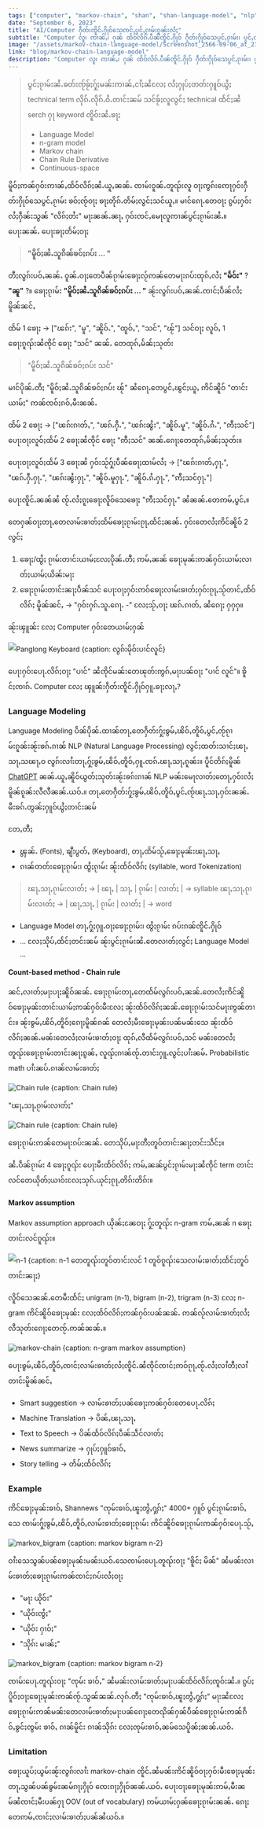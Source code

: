 ```yaml
---
tags: ["computer", "markov-chain", "shan", "shan-language-model", "nlp"]
date: "September 6, 2023"
title: "AI/Computer ႁဵတ်းၸိူင်ႉႁိုဝ်သေၸင်ႇပွင်ႇၵႂၢမ်းၵူၼ်းလႆႈ"
subtitle: "Computer လူ၊ ဢၢၼ်ႇ၊ ႁၼ် ထႅဝ်လိၵ်ႉပဵၼ်ၸိူင်ႉႁိုဝ် ႁဵတ်းႁိုဝ်သေပွင်ႇၵႂၢမ်း၊ ပွင်ႇထႅဝ်လိၵ်ႈၵူၼ်းလႆႈ"
image: "/assets/markov-chain-language-model/Screenshot_2566-09-06_at_23.03.24.png"
link: "blog/markov-chain-language-model"
description: "Computer လူ၊ ဢၢၼ်ႇ၊ ႁၼ် ထႅဝ်လိၵ်ႉပဵၼ်ၸိူင်ႉႁိုဝ် ႁဵတ်းႁိုဝ်သေပွင်ႇၵႂၢမ်း၊ ပွင်ႇထႅဝ်လိၵ်ႈၵူၼ်းလႆႈ"
---
```


> ပွင်ႈၵႂၢမ်းၼႆႉၶတ်းၸႂ်ၶႂ်ႈႁႂ်ႈမၼ်းဢၢၼ်ႇငၢႆႈၼႆလႄႈ လႆႈႁုပ်ႈတတ်းႁူဝ်ယွႆႈ technical term လိုၵ်ႉလိုၵ်ႉဝႆႉတၢင်းၼမ် သင်ၶႂ်ႈလူလွင်ႈ technical ထႅင်ႈၼႆ serch ႁႃ keyword ၸိူဝ်းၼႆႉၶႃႈ
> - Language Model 
> - n-gram model 
> - Markov chain 
> - Chain Rule Derivative
> - Continuous-space


မိူဝ်ႈဢၼ်ႁဝ်းဢၢၼ်ႇထႅဝ်လိၵ်ႈၼႆႉယူႇၼၼ်ႉ ၸၢမ်းဝူၼ်ႉတူၺ်းလူ ဝႃႈဢွၵ်းဢေႃႁဝ်းႁဵတ်းႁိုဝ်သေပွင်ႇၵႂၢမ်း ၶဝ်ႈၸႂ်ဝႃႈ ၶႃႈတိုၵ်ႉတႅမ်ႈလွင်ႈသင်ယူႇ။
မၢင်ၵေႃႉတေဝႃႈ ၵွပ်ႈႁဝ်းလႆႈႁဵၼ်းသွၼ် "လိၵ်ႈတႆး" မႃးၼၼ်ႉၼႃႇ ႁဝ်းၸင်ႇမေႃလူဢၢၼ်ပွင်ႈၵႂၢမ်းၼႆႉ။
ပေႃးၼၼ်ႉ ပေႃးၶႃႈတႅမ်ႈဝႃႈ 

> **"မိူဝ်ႈၼႆႉသူၵိၼ်ၶဝ်ႈၵပ်း ... "** 

တီႈလွၵ်းပဝ်ႇၼၼ်ႉ ဝူၼ်ႉဝႃႈတေပဵၼ်ၵႂၢမ်းၶေႃႈလႂ်ဢၼ်တေမႃးၵပ်းထုၵ်ႇလႆႈ **"မႅဝ်း"** ? **"ၼူ"** ?။
ၶေႃႈၵႂၢမ်း **"မိူဝ်ႈၼႆႉသူၵိၼ်ၶဝ်ႈၵပ်း ... "** ၼႂ်းလွၵ်းပဝ်ႇၼၼ်ႉၸၢင်ႈပဵၼ်လႆႈမိူၼ်ၼင်ႇ 

ထႅမ် 1 ၶေႃႈ -> ["ၽၵ်း", "မူ", "ၼိူဝ်ႉ", "ထူဝ်ႇ", "သင်", "ၽႂ်"]
သင်ဝႃႈ လူဝ်ႇ 1 ၶေႃႈၵူၺ်းၼႆၸိုင် ၶေႃႈ "သင်" ၼၼ်ႉ တေထုၵ်ႇမႅၼ်ႈသုတ်း

> "မိူဝ်ႈၼႆႉသူၵိၼ်ၶဝ်ႈၵပ်း သင်"

မၢင်ပိုၼ်ႉတီႈ "မိူဝ်ႈၼႆႉသူၵိၼ်ၶဝ်ႈၵပ်း ၽႂ်" ၼႆၵေႃႉတေပွင်ႇၽွင်ႈယူႇ ဢိင်ၼိူဝ် "တၢင်းယၢမ်ႈ" ဢၼ်ၸဝ်ႈၵဝ်ႇမီးၼၼ်ႉ

ထႅမ် 2 ၶေႃႈ -> ["ၽၵ်းၵၢတ်ႇ", "ၽၵ်ႉႁီႉ", "ၽၵ်းၼွႆး", "ၼိူဝ်ႉမူ", "ၼိူဝ်ႉၵႆႉ", "ဢီႈသင်"]
ပေႃးဝႃႈလူဝ်ႈထႅမ် 2 ၶေႃႈၼႆၸိုင် ၶေႃႈ "ဢီႈသင်" ၼၼ်ႉၵေႃႈတေထုၵ်ႇမႅၼ်ႈသုတ်း။

ပေႃးဝႃႈလူဝ်ႈထႅမ် 3 ၶေႃႈၼႆ ႁဝ်းသႂ်ႁႂ်ႈပဵၼ်ၶေႃႈထၢမ်လႆႈ
-> ["ၽၵ်းၵၢတ်ႇႁႃႉ", "ၽၵ်ႉႁီႉႁႃႉ", "ၽၵ်းၼွႆးႁႃႉ", "ၼိူဝ်ႉမူႁႃႉ", "ၼိူဝ်ႉၵႆႉႁႃႉ", "ဢီႈသင်ႁႃႉ"]

ပေႃးၸိူင်ႉၼၼ်ၼႆ ၸႂ်ႉလႆႈၵူႈၶေႃႈလိူဝ်သေၶေႃႈ "ဢီႈသင်ႁႃႉ" ၼႆၼၼ်ႉတေဢမ်ႇပွင်ႇ။

တေႁၼ်ဝႃႈတႃႇတေလၢမ်းၶၢတ်ႈထႅမ်ၶေႃႈၵႂၢမ်းၵႂႃႇထႅင်ႈၼၼ်ႉ ႁဝ်းတေလႆႈဢိင်ၼိူဝ် 2 လွင်ႈ
1. ၶေႃႈ/ထွႆႈ ၵႂၢမ်းတၢင်းယၢမ်ႈလႄႈပိုၼ်ႉတီႈ ဢမ်ႇၼၼ် ၶေႃႈမုၼ်းဢၼ်ႁဝ်းယၢမ်ႈလၢတ်ႈယၢမ်ႈယိၼ်းမႃး
2. ၶေႃႈၵႂၢမ်းတၢင်းၼႃႈပဵၼ်သင် ပေႃးဝႃႈႁဝ်းဢဝ်ၶေႃႈလၢမ်းၶၢတ်ႈႁဝ်းၵႂႃႇသႂ်တၢင်ႇထႅဝ်လိၵ်ႈ မိူၼ်ၼင်ႇ -> "ႁဝ်းႁၵ်ႉသူႉၵေႃႉ -" လႄႈသႂ်ႇဝႃႈ ၽၵ်ႉၵၢတ်ႇ ၼႆၵေႃႈ ႁႁႁ။

ၼႂ်းၾူၼ်း လႄႈ Computer ႁဝ်းတေယၢမ်ႈႁၼ်


![Panglong Keyboard {caption: လွၵ်းမိုဝ်းပၢင်လူင်}](/assets/markov-chain-language-model/Screenshot_2566-09-06_at_23.03.24.png)

ပေႃးႁဝ်းပေႃႉလိၵ်ႈဝႃႈ "ပၢင်" ၼႆၸိုင်မၼ်းတေၽုတ်းဢွၵ်ႇမႃးပၼ်ဝႃႈ "ပၢင် လူင်"။
ၶိူင်ႈၸၢၵ်ႉ Computer လႄႈ ၾူၼ်းႁဵတ်းၸိူင်ႉႁိုဝ်ႁူႉၶႃႈလႃႇ?

### Language Modeling
Language Modeling ပဵၼ်ပိုၼ်ႉထၢၼ်တႃႇတေႁဵတ်းႁႂ်ႈၶွမ်ႇၽိဝ်ႇတိူဝ်ႇပွင်ႇၸႂ်ၵႂၢမ်းၵူၼ်းၼႂ်းၶၵ်ႉၵၢၼ် NLP (Natural Language Processing) လွင်ႈထတ်းသၢင်ႈၽႃႇသႃႇသၽႃႇဝ လွၵ်းလၢႆးတႃႇႁႂ်ႈၶွမ်ႇၽိဝ်ႇတိူဝ်ႇႁူႉၸၵ်ႉၽႃႇသႃႇၵူၼ်း။
ပိူင်တႅၵ်ႈမိူၼ် [ChatGPT](https://www.noernova.com/blog/what-is-chatgpt) ၼၼ်ႉယူႇၼိူဝ်ယွတ်ႈသုတ်းၼႂ်းၶၵ်းၵၢၼ် NLP မၼ်းမေႃလၢတ်ႈတေႃႇႁဝ်းလႆႈမိူၼ်ၵူၼ်းလီလီၼၼ်ႉယဝ်ႉ။
တႃႇတေႁဵတ်းႁႂ်ႈၶွမ်ႇၽိဝ်ႇတိူဝ်ႇပွင်ႇၸႂ်ၽႃႇသႃႇႁဝ်းၼၼ်ႉမီးၶၵ်ႉတွၼ်ႈႁူဝ်ယွႆႈတၢင်းၼမ် 

တႄႇတီႈ 
- ၾွၼ်ႉ (Fonts), ၶျီးပွတ်ႇ (Keyboard), တႃႇထႅမ်သႂ်ႇၶေႃႈမုၼ်းၽႃႇသႃႇ
- ၵၢၼ်တတ်းၶေႃႈၵႂၢမ်း၊ ထွႆႈၵႂၢမ်း ၼႂ်းထႅဝ်လိၵ်ႈ (syllable, word Tokenization)

> ၽႃႇသႃႇၵႂၢမ်းလၢတ်ႈ -> | ၽႃႇ | သႃႇ | ၵႂၢမ်း | လၢတ်ႈ | -> syllable
> ၽႃႇသႃႇၵႂၢမ်းလၢတ်ႈ -> | ၽႃႇသႃႇ | ၵႂၢမ်း | လၢတ်ႈ | -> word

- Language Model တႃႇႁႂ်ႈႁူႉဝႃႈၶေႃႈၵႂၢမ်း၊ ထွႆႈၵႂၢမ်း ၵပ်းၵၼ်ၸိူင်ႉႁိုဝ်
- ... လႄႈသိုပ်ႇထႅင်ႈတင်းၼမ် ၼႂ်းပွင်ႈၵႂၢမ်းၼႆႉတေလၢတ်ႈလွင်ႈ Language Model ...

#### Count-based method - Chain rule
ၼင်ႇလၢတ်ႈမႃးပႃႈၼိူဝ်ၼၼ်ႉ ၶေႃႈၵႂၢမ်းတႃႇတေထႅမ်လွၵ်းပဝ်ႇၼၼ်ႉတေလႆႈဢိင်ၼိူဝ်ၶေႃႈမုၼ်းတၢင်းယၢမ်ႈဢၼ်ႁဝ်းမီးလႄႈ ၼႂ်းထႅဝ်လိၵ်ႈၼၼ်ႉၶေႃႈၵႂၢမ်းသင်မႃးဢွၼ်တၢင်း။
ၼႂ်းၶွမ်ႇၽိဝ်ႇတိူဝ်ႈၵေႃႈမိူၼ်ၵၼ် တေလႆႈမီးၶေႃႈမုၼ်းပၼ်မၼ်းသေ ၼႂ်းထႅဝ်လိၵ်ႈၼၼ်ႉမၼ်းတေလႆႈလၢမ်းၶၢတ်ႈဝႃႈ ထုၵ်ႇလီထႅမ်လွၵ်းပဝ်ႇသင် မၼ်းတေလႆႈတူၺ်းၶေႃႈၵႂၢမ်းတၢင်းၼႃႈၵွၼ်ႇ လူၺ်ႈၵၢၼ်ၸႂ်ႉတၢင်းႁူႉလွင်ႈပၢႆးၼမ်ႉ Probabilistic math ပၢႆးၼပ်ႉၵၢၼ်လၢမ်းၶၢတ်ႈ

![Chain rule {caption: Chain rule}](/assets/markov-chain-language-model/Screenshot_2566-09-06_at_23.43.52.png)


"ၽႃႇသႃႇၵႂၢမ်းလၢတ်ႈ"

![Chain rule {caption: Chain rule}](/assets/markov-chain-language-model/Screenshot_2566-09-07_at_00.17.00.png)

ၶေႃႈၵႂၢမ်းဢၼ်တေမႃးၵပ်းၼၼ်ႉ တေသိုပ်ႇမႃးတီႈတူဝ်တၢင်းၼႃႈတင်းသဵင်ႈ။

ၼႆႉပဵၼ်ၵႂၢမ်း 4 ၶေႃႈၵူၺ်း ပေႃးမီးထႅဝ်လိၵ်ႈ ဢမ်ႇၼၼ်ပွင်ႈၵႂၢမ်းမႃးၼႆၸိုင် term တၢင်းလင်တေယိုတ်ႈယၢဝ်းလႄႈသုၵ်ႉယုင်ႈၵႂႃႇတိၵ်းတိၵ်း။

#### Markov assumption
Markov assumption approach ယိုၼ်ႈၼႄဝႃႈ ႁႂ်ႈတူၺ်း n-gram ဢမ်ႇၼၼ် n ၶေႃႈတၢင်းလင်ၵူၺ်း။

![n-1 {caption:  n-1 တေတူၺ်းတူဝ်တၢင်းလင် 1 တူဝ်ၵူၺ်းသေလၢမ်းၶၢတ်ႈထႅင်ႈတူဝ်တၢင်းၼႃႈ}](/assets/markov-chain-language-model/Screenshot_2566-09-07_at_00.22.54.png)


လိူဝ်သေၼၼ်ႉတေမီးထႅင်ႈ unigram (n-1), bigram (n-2), trigram (n-3) လႄႈ n-gram ဢိင်ၼိူဝ်ၶေႃႈမုၼ်း လႄႈထႅဝ်လိၵ်ႈဢၼ်ႁဝ်းပၼ်ၼၼ်ႉ ဢၼ်လႂ်လၢမ်းၶၢတ်ႈလႆႈလီသုတ်းၵေႃႈတေၸႂ်ႉဢၼ်ၼၼ်ႉ။

![markov-chain {caption: n-gram markov assumption}](/assets/markov-chain-language-model/Screenshot_2566-09-07_at_00.31.53.png)

ပေႃးၶွမ်ႇၽိဝ်ႇတိူဝ်ႇၸၢင်ႈလၢမ်းၶၢတ်ႈလႆႈၸိူင်ႉၼႆၸိုင်ၸၢင်ႈဢဝ်ၵႂႃႇၸႂ်ႉလႆႈလၢႆတီႈလၢႆတၢင်းမိူၼ်ၼင်ႇ
- Smart suggestion -> လၢမ်းၶၢတ်ႈပၼ်ၶေႃႈဢၼ်ႁဝ်းတေပေႃႉလိၵ်ႈ
- Machine Translation -> ပိၼ်ႇၽႃႇသႃႇ
- Text to Speech -> ပိၼ်ထႅဝ်လိၵ်ႈပဵၼ်သဵင်လၢတ်ႈ
- News summarize -> ႁုပ်ႈႁူဝ်ၶၢဝ်ႇ
- Story telling -> တႅမ်ႈထႅဝ်လိၵ်ႈ

### Example
ဢိင်ၶေႃႈမုၼ်းၶၢဝ်ႇ Shannews "ၸုမ်းၶၢဝ်ႇၽူႈတွႆႇႁွၵ်ႈ" 4000+ ႁူဝ် ပွင်ႈၵႂၢမ်းၶၢဝ်ႇ သေ ၸၢမ်းႁႂ်ႈၶွမ်ႇၽိဝ်ႇတိူဝ်ႇလၢမ်းၶၢတ်ႈၶေႃႈၵႂၢမ်း ဢိင်ၼိူဝ်ၶေႃႈၵႂၢမ်းဢၼ်ႁဝ်းပေႃႉသႂ်ႇ

![markov_bigram {caption: markov bigram n-2}](/assets/markov-chain-language-model/Screenshot_2566-09-07_at_00.36.56.png)

ဝၢႆးသေသွၼ်ပၼ်ၶေႃႈမုၼ်းမၼ်းယဝ်ႉသေၸၢမ်းပေႃႉတူၺ်းဝႃႈ "ၶိူင်ႈ မိၼ်" ၼႆမၼ်းလၢမ်းၶၢတ်ႈၶေႃႈၵႂၢမ်းဢၼ်ၸၢင်ႈၵပ်းလႆႈဝႃႈ
- "မႃး ယိုဝ်း"
- "ယိုဝ်းၸွႆႈ"
- "ယိုဝ်း ႁၢဝ်ႈ"
- "သိုၵ်း မၢၼ်ႈ"

![markov_bigram {caption: markov bigram n-2}](/assets/markov-chain-language-model/Screenshot_2566-09-07_at_00.47.12.png)

ၸၢမ်းပေႃႉတူၺ်းဝႃႈ "ၸုမ်း ၶၢဝ်ႇ" ၼႆမၼ်းလၢမ်းၶၢတ်ႈမႃးပၼ်ထႅဝ်လိၵ်ႈၸူဝ်းၼႆႉ။
ၵွပ်ႈပိူဝ်ႈဝႃႈၶေႃႈမုၼ်းဢၼ်ၸႂ်ႉသွၼ်ၼၼ်ႉလုၵ်ႉတီႈ "ၸုမ်းၶၢဝ်ႇၽူႈတွႆႇႁွၵ်ႈ" မႃးၼႆလႄႈ ၶေႃႈၵႂၢမ်းဢၼ်မၼ်းတေလၢမ်းၶၢတ်ႈမႃးပၼ်ၵေႃႈတေၺိၼ်ႁၼ်ပဵၼ်ၶေႃႈၵႂၢမ်းဢၼ်ၵဵဝ်ႇၶွင်ႈၸွမ်း ၶၢဝ်ႇ ၵၢၼ်မိူင်း ၵၢၼ်သိုၵ်း လႄႈၸုမ်းၶၢဝ်ႇၼမ်သေပိူၼ်ႈၼၼ်ႉယဝ်ႉ

### Limitation
ၶေႃႈယူပ်ႈယွမ်းၼႂ်းလွၵ်းလၢႆး markov-chain ၸိူင်ႉၼႆမၼ်းဢိင်ၼိူဝ်ဝႃႈႁဝ်းမီးၶေႃႈမုၼ်းတႃႇသွၼ်ပၼ်ၶွမ်ႊၼမ်ၵႃႈႁိုဝ် ၸေးၵႃႈႁိုဝ်ၼၼ်ႉယဝ်ႉ ပေႃးဝႃႈၶေႃႈမုၼ်းဢမ်ႇမီးၼမ်ၼႆၸၢင်ႈမီးပၼ်ႁႃ OOV (out of vocabulary) ဢမ်ယၢမ်ႈႁၼ်ၶေႃႈၵႂၢမ်းၼၼ်ႉ ၵေႃႈတေဢမ်ႇၸၢင်ႈလၢမ်းၶၢတ်ႈပၼ်ၼႆယဝ်ႉ။